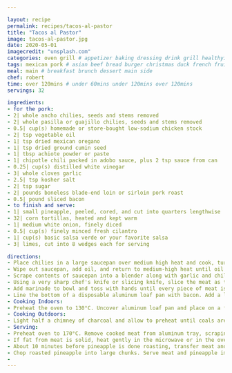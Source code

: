 ```yaml
---

layout: recipe
permalink: recipes/tacos-al-pastor 
title: "Tacos al Pastor"
image: tacos-al-pastor.jpg 
date: 2020-05-01
imagecredit: "unsplash.com" 
categories: oven grill # appetizer baking dressing drink grill healthyish marinade oven pickling quick raw salad sandwich sauce snack soup
tags: mexican pork # asian beef bread burger christmas duck french fruit indian italian mexican nuts pasta pork poultry rice seafood thanksgiving vegetarian
meal: main # breakfast brunch dessert main side
chef: robert 
time: over 120mins # under 60mins under 120mins over 120mins
servings: 32

ingredients:
- for the pork:
- 2| whole ancho chilies, seeds and stems removed
- 2| whole pasilla or guajillo chilies, seeds and stems removed
- 0.5| cup(s) homemade or store-bought low-sodium chicken stock
- 2| tsp vegetable oil
- 1| tsp dried mexican oregano
- 1| tsp dried ground cumin seed
- 1| tbsp achiote powder or paste
- 1| chipotle chili packed in adobo sauce, plus 2 tsp sauce from can
- 0.25| cup(s) distilled white vinegar
- 3| whole cloves garlic
- 2.5| tsp kosher salt
- 2| tsp sugar
- 2| pounds boneless blade-end loin or sirloin pork roast
- 0.5| pound sliced bacon
- to finish and serve:
- 1| small pineapple, peeled, cored, and cut into quarters lengthwise
- 32| corn tortillas, heated and kept warm
- 1| medium white onion, finely diced
- 0.5| cup(s) finely minced fresh cilantro
- 1| cup(s) basic salsa verde or your favorite salsa
- 3| limes, cut into 8 wedges each for serving

directions:
- Place chilies in a large saucepan over medium high heat and cook, turning chilies occasionally, until puffed, pliable, lightly browned in spots, and very aromatic, about 5 minutes. Add chicken stock (it should boil immediately), then pour contents of pan into a small bowl. Cover loosely and set aside.
- Wipe out saucepan, add oil, and return to medium-high heat until oil is shimmering. Add cumin, oregano, and achiote and cook, stirring frequently, untila aromatic but not browned, about 30 seconds. Add chipotle chilies and sauce and cook until aromatic, about 30 seconds longer. Add vinegar, salt, and sugar and remove from heat.
- Scrape contents of saucepan into a blender along with garlic and chilies with their soaking liquid. Blend on high speed until completely smooth, about 1 minute, scraping down sides as necessary. Set sauce aside to cool slightly.
- Using a very sharp chef's knife or slicing knife, slice the meat as thin as possible. If necessary, place meat in freezer for 15 minutes to firm it up. Split the sides of a heavy duty zipper-lock bag. Place one slice of meat inside bag and pound with the bottom of a heavy 8-inch skillet or a meat pounder until less than 1/4-inch thick. Transfer to a large bowl. Repeat with remaining meat.
- Add marinade to bowl and toss with hands until every piece of meat is evenly coated in marinade.
- Line the bottom of a disposable aluminum loaf pan with bacon. Add a layer of thin-sliced marinated meat. Continue layering in bacon and meat until all the meat is used up. *it may pile above the pan a little bit -- that's OK* Cover tightly with plastic wrap and refrigerate for at least 4 hours and up to 36.
- Cooking Indoors: 
- Preheat the oven to 130°C. Uncover aluminum loaf pan and place on a foil-lined rimmed baking sheet. Transfer to oven and cook until meat is completely tender *it will drip lots of fat*, about 4 hours. Remove from oven, allow to cool slightly, cover with aluminum foil, and refrigerate for at least 2 hours and up to overnight.
- Cooking Outdoors: 
- Light half a chimney of charcoal and allow to preheat until coals are mostly covered in gray ash. Spread out under one half of coal grate, and place cooking grate on top. Alternatively, set one set of burners on a gas grill to low and leave the remaining burners off. Unwrap aluminum loaf pan and place directly over cooler side of grill, placing a drip pan underneath if desired. Cover grill and cook until loaf registers 90°C to 95°C in the center, about 4 hours, adding more coals to grill or adjusting burners as necessary to maintain an air temperature of around 130°C for the duration of cooking. Remove from grill, allow to cool slightly, cover with aluminum foil, and refrigerate for at least 2 hours and up to overnight.
- Serving: 
- Preheat oven to 170°C. Remove cooked meat from aluminum tray, scraping off any fat or jellied juices from its sides. Use a spoon to collect fat and juices from tray, reserving each separately. Using a sharp chef's knife or slicing knife, slice meat as thinly as possible to create fine shavings of meat and fat. Transfer to a bowl.
- If fat from meat is solid, heat gently in the microwave or in the oven until melted. Transfer pineapple pieces to a rimmed baking sheet lined with aluminum foil. Brush with fat. Transfer to oven and roast until completely tender, about 25 minutes. Remove from oven and allow to cool slightly.
- About 10 minutes before pineapple is done roasting, transfer meat and 1 tbsp of fat to a large cast iron or non-stick skillet. Heat over medium high heat, stirring occasionally, until meat crisps and deeply browns in spots. Add any reserved juices and toss to combine, allowing it to cook until reduced to a moist glaze. Transfer meat to a warmed serving bowl.
- Chop roasted pineapple into large chunks. Serve meat and pineapple immediately with warmed tortillas, onions, cilantro, salsa, and lime wedges. Meat will be very moist and should be packed into double-stacked tortillas for serving.
- 
--- 
```

